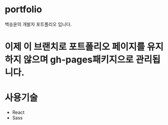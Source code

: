 # portfolio
백승윤의 개발자 포트폴리오 입니다.


# 이제 이 브랜치로 포트폴리오 페이지를 유지하지 않으며 gh-pages패키지으로 관리됩니다.

# 사용기술

- React
- Sass
